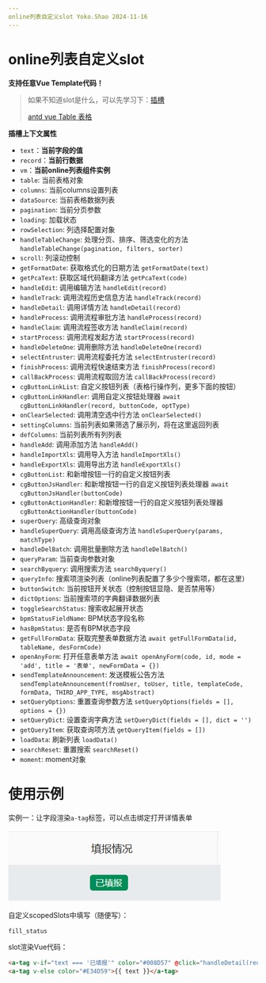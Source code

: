 ```yaml
---
online列表自定义slot Yoko.Shao 2024-11-16
---
```


# online列表自定义slot

**支持任意Vue Template代码！**

> 如果不知道slot是什么，可以先学习下：[插槽](https://v2.cn.vuejs.org/v2/guide/components-slots.html)
> 
> [antd vue Table 表格](https://1x.antdv.com/components/table-cn/#components-table-demo-basic-usage)


**插槽上下文属性**

* `text`：**当前字段的值**
* `record`：**当前行数据**
* `vm`：**当前online列表组件实例**
* `table`: 当前表格对象
* `columns`: 当前columns设置列表
* `dataSource`: 当前表格数据列表
* `pagination`: 当前分页参数
* `loading`: 加载状态
* `rowSelection`: 列选择配置对象
* `handleTableChange`: 处理分页、排序、筛选变化的方法 `handleTableChange(pagination, filters, sorter)`
* `scroll`: 列滚动控制
* `getFormatDate`: 获取格式化的日期方法 `getFormatDate(text)`
* `getPcaText`: 获取区域代码翻译方法 `getPcaText(code)`
* `handleEdit`: 调用编辑方法 `handleEdit(record)`
* `handleTrack`: 调用流程历史信息方法 `handleTrack(record)`
* `handleDetail`: 调用详情方法 `handleDetail(record)`
* `handleProcess`: 调用流程审批方法 `handleProcess(record)`
* `handleClaim`: 调用流程签收方法 `handleClaim(record)`
* `startProcess`: 调用流程发起方法 `startProcess(record)`
* `handleDeleteOne`: 调用删除方法 `handleDeleteOne(record)`
* `selectEntruster`: 调用流程委托方法 `selectEntruster(record)`
* `finishProcess`: 调用流程快速结束方法 `finishProcess(record)`
* `callBackProcess`: 调用流程取回方法 `callBackProcess(record)`
* `cgButtonLinkList`: 自定义按钮列表（表格行操作列，更多下面的按钮）
* `cgButtonLinkHandler`: 调用自定义按钮处理器 `await cgButtonLinkHandler(record, buttonCode, optType)`
* `onClearSelected`: 调用清空选中行方法 `onClearSelected()`
* `settingColumns`: 当前列表如果筛选了展示列，将在这里返回列表
* `defColumns`: 当前列表所有列列表
* `handleAdd`: 调用添加方法 `handleAdd()`
* `handleImportXls`: 调用导入方法 `handleImportXls()`
* `handleExportXls`: 调用导出方法 `handleExportXls()`
* `cgButtonList`: 和新增按钮一行的自定义按钮列表
* `cgButtonJsHandler`: 和新增按钮一行的自定义按钮列表处理器 `await cgButtonJsHandler(buttonCode)`
* `cgButtonActionHandler`: 和新增按钮一行的自定义按钮列表处理器 `cgButtonActionHandler(buttonCode)`
* `superQuery`: 高级查询对象
* `handleSuperQuery`: 调用高级查询方法 `handleSuperQuery(params, matchType)`
* `handleDelBatch`: 调用批量删除方法 `handleDelBatch()`
* `queryParam`: 当前查询参数对象
* `searchByquery`: 调用搜索方法 `searchByquery()`
* `queryInfo`: 搜索项渲染列表（online列表配置了多少个搜索项，都在这里）
* `buttonSwitch`: 当前按钮开关状态（控制按钮显隐、是否禁用等）
* `dictOptions`: 当前搜索项的字典翻译数据列表
* `toggleSearchStatus`: 搜索收起展开状态
* `bpmStatusFieldName`: BPM状态字段名称
* `hasBpmStatus`: 是否有BPM状态字段
* `getFullFormData`: 获取完整表单数据方法 `await getFullFormData(id, tableName, desFormCode)`
* `openAnyForm`: 打开任意表单方法 `await openAnyForm(code, id, mode = 'add', title = '表单', newFormData = {})`
* `sendTemplateAnnouncement`: 发送模板公告方法 `sendTemplateAnnouncement(fromUser, toUser, title, templateCode, formData, THIRD_APP_TYPE, msgAbstract)`
* `setQueryOptions`: 重置查询参数方法 `setQueryOptions(fields = [], options = {})`
* `setQueryDict`: 设置查询字典方法 `setQueryDict(fields = [], dict = '')`
* `getQueryItem`: 获取查询项方法 `getQueryItem(fields = [])`
* `loadData`: 刷新列表 `loadData()`
* `searchReset`: 重置搜索 `searchReset()`
* `moment`: moment对象


# 使用示例

实例一：让字段渲染`a-tag`标签，可以点击绑定打开详情表单

![Snipaste_2024-11-16_17-22-30.png](./assets/online列表自定义slot-1731748954164.png)

自定义scopedSlots中填写（随便写）：

```html
fill_status
```

slot渲染Vue代码：

```html
<a-tag v-if="text === '已填报'" color="#008D57" @click="handleDetail(record)">{{ text }}</a-tag>
<a-tag v-else color="#E34D59">{{ text }}</a-tag>
```
